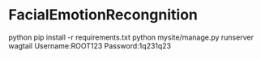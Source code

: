 # FacialEmotionRecongnition
python pip install -r requirements.txt
python mysite/manage.py runserver            
wagtail
Username:ROOT123
Password:1q231q23

